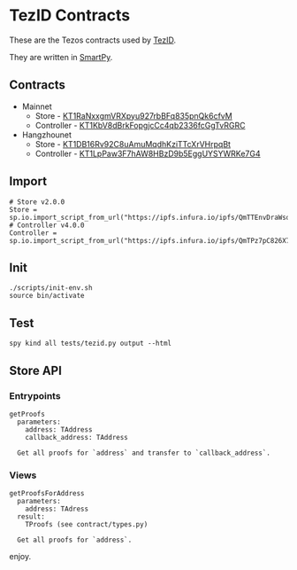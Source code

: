# TezID Contracts

These are the Tezos contracts used by [TezID](https://tezid.net).

They are written in [SmartPy](https://smartpy.io).

## Contracts

* Mainnet
  * Store - [KT1RaNxxgmVRXpyu927rbBFq835pnQk6cfvM](https://better-call.dev/mainnet/KT1RaNxxgmVRXpyu927rbBFq835pnQk6cfvM/)
  * Controller - [KT1KbV8dBrkFopgjcCc4qb2336fcGgTvRGRC](https://better-call.dev/mainnet/KT1KbV8dBrkFopgjcCc4qb2336fcGgTvRGRC/)
* Hangzhounet
  * Store - [KT1DB16Rv92C8uAmuMqdhKziTTcXrVHrpqBt](https://better-call.dev/hangzhou2net/KT1DB16Rv92C8uAmuMqdhKziTTcXrVHrpqBt/)
  * Controller - [KT1LpPaw3F7hAW8HBzD9b5EggUYSYWRKe7G4](https://better-call.dev/hangzhou2net/KT1LpPaw3F7hAW8HBzD9b5EggUYSYWRKe7G4/)

## Import

```
# Store v2.0.0 
Store = sp.io.import_script_from_url("https://ipfs.infura.io/ipfs/QmTTEnvDraWsqDr17utXw9KufeUE42JrdMxXcJSpcpc7tK")
# Controller v4.0.0 
Controller = sp.io.import_script_from_url("https://ipfs.infura.io/ipfs/QmTPz7pC826X7KfcQudw5X92WkUBpi2kJ7QdYVqBjiPpGP")
```

## Init

```
./scripts/init-env.sh
source bin/activate
```

## Test

```
spy kind all tests/tezid.py output --html
```

## Store API

### Entrypoints

```
getProofs
  parameters:
    address: TAddress
    callback_address: TAddress

  Get all proofs for `address` and transfer to `callback_address`.
```

### Views

```
getProofsForAddress
  parameters:
    address: TAdress
  result:
    TProofs (see contract/types.py)  

  Get all proofs for `address`.
```

enjoy.
